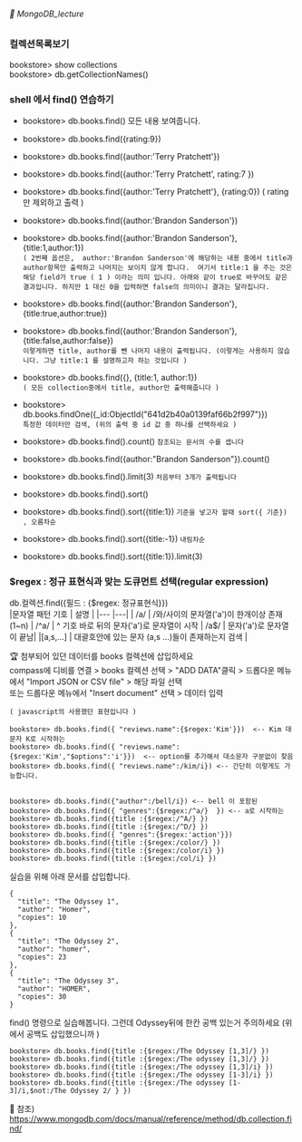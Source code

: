 ###### :cactus:  MongoDB_lecture

### 컬렉션목록보기
bookstore> show collections   
bookstore> db.getCollectionNames()  

### shell 에서 find() 연습하기
- bookstore> db.books.find()  모든 내용 보여줍니다. 
- bookstore> db.books.find({rating:9})
- bookstore> db.books.find({author:'Terry Pratchett'})
- bookstore> db.books.find({author:'Terry Pratchett', rating:7 })
- bookstore> db.books.find({author:'Terry Pratchett'}, {rating:0}) ( rating 만 제외하고 출력 )
- bookstore> db.books.find({author:'Brandon Sanderson'})
- bookstore> db.books.find({author:'Brandon Sanderson'}, {title:1,author:1})   
``` ( 2번째 옵션은,  author:'Brandon Sanderson'에 해당하는 내용 중에서 title과 author항목만 출력하고 나머지는 보이지 않게 합니다.  여기서 title:1 을 주는 것은 해당 field가 true ( 1 ) 이라는 의미 입니다. 아래와 같이 true로 바꾸어도 같은 결과입니다. 하지만 1 대신 0을 입력하면 false의 의미이니 결과는 달라집니다.   ```
- bookstore> db.books.find({author:'Brandon Sanderson'}, {title:true,author:true})
- bookstore> db.books.find({author:'Brandon Sanderson'}, {title:false,author:false})     
``` 이렇게하면 title, author를 뺀 나머지 내용이 출력됩니다. (이렇게는 사용하지 않습니다. 그냥 title:1 를 설명하고자 하는 것입니다 ) ```


- bookstore> db.books.find({}, {title:1, author:1})   
```( 모든 collection중에서 title, author만 출력해줍니다 )   ```
- bookstore> db.books.findOne({_id:ObjectId("641d2b40a0139faf66b2f997")})    
  ``` 특정한 데이터만 검색, (위의 출력 중 id 값 중 하나를 선택하세요 ) ```
- bookstore> db.books.find().count()
``` 참조되는 문서의 수를 셉니다 ```
- bookstore> db.books.find({author:"Brandon Sanderson"}).count()
- bookstore> db.books.find().limit(3) 
``` 처음부터 3개가 출력됩니다 ```
- bookstore> db.books.find().sort()
- bookstore> db.books.find().sort({title:1})  ``` 기준을 넣고자 할때 sort({ 기준}) , 오름차순 ```
- bookstore> db.books.find().sort({title:-1}) ``` 내림차순 ``` 
- bookstore> db.books.find().sort({title:1}).limit(3)   



### $regex : 정규 표현식과 맞는 도큐먼트 선택(regular expression)

db.컬렉션.find({필드 : {$regex: 정규표현식}})   
|문자열 패턴 기호 | 설명 |
|--- |---|
| /a/ | /와/사이의 문자열('a')이 한개이상 존재 (1~n)
| /^a/ | ^ 기호 바로 뒤의 문자('a')로 문자열이 시작
| /a$/ | 문자('a')로 문자열이 끝남|
|[a,s,...] | 대괄호안에 있는 문자 (a,s ...)들이 존재하는지 검색 | 


:trophy: 첨부되어 있던 데이터를 books 컬렉션에 삽입하세요  
compass에 디비를 연결 > books 컬렉션 선택 > "ADD DATA"클릭 > 드롭다운 메뉴에서 "Import JSON or CSV file" > 해당 파일 선택   
또는  드룹다운 메뉴에서 "Insert document" 선택 > 데이터 입력


```  
( javascript의 사용했던 표현입니다 )

bookstore> db.books.find({ "reviews.name":{$regex:'Kim'}})  <-- Kim 대문자 K로 시작하는
bookstore> db.books.find({ "reviews.name":{$regex:'Kim',"$options":'i'}})  <-- option를 추가해서 대소문자 구분없이 찾음
bookstore> db.books.find({ "reviews.name":/kim/i}) <-- 간단히 이렇게도 가능합니다.


bookstore> db.books.find({"author":/bell/i}) <-- bell 이 포함된
bookstore> db.books.find({ "genres":{$regex:/^a/}  }) <-- a로 시작하는 
bookstore> db.books.find({title :{$regex:/^A/} }) 
bookstore> db.books.find({title :{$regex:/^D/} })
bookstore> db.books.find({ "genres":{$regex:'action'}})
bookstore> db.books.find({title :{$regex:/color/} })
bookstore> db.books.find({title :{$regex:/color/i} })
bookstore> db.books.find({title :{$regex:/col/i} })
```

실습을 위해 아래 문서를 삽입합니다. 
```
{
  "title": "The Odyssey 1",
  "author": "Homer",
  "copies": 10
},
{
  "title": "The Odyssey 2",
  "author": "homer",
  "copies": 23
},
{
  "title": "The Odyssey 3",
  "author": "HOMER",
  "copies": 30
}
```
find() 명령으로 실습해봅니다. 그런데 Odyssey뒤에 한칸 공백 있는거 주의하세요 (위에서 공백도 삽입했으니까 )   
```
bookstore> db.books.find({title :{$regex:/The Odyssey [1,3]/} })
bookstore> db.books.find({title :{$regex:/The odyssey [1,3]/} })
bookstore> db.books.find({title :{$regex:/The odyssey [1,3]/i} })
bookstore> db.books.find({title :{$regex:/The odyssey [1-3]/i} })
bookstore> db.books.find({title :{$regex:/The odyssey [1-3]/i,$not:/The Odyssey 2/ } })
```  

📝 참조)
https://www.mongodb.com/docs/manual/reference/method/db.collection.find/



